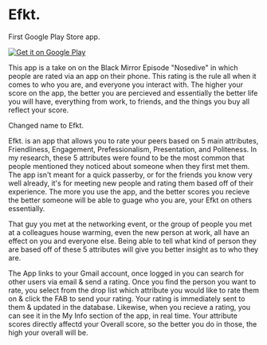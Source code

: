 # Efkt.
First Google Play Store app.

<a href='https://play.google.com/store/apps/details?id=io.github.omievee.dlfect_alpha&pcampaignid=MKT-Other-global-all-co-prtnr-py-PartBadge-Mar2515-1'><img alt='Get it on Google Play' src='https://play.google.com/intl/en_us/badges/images/generic/en_badge_web_generic.png'/></a>


This app is a take on on the Black Mirror Episode "Nosedive" in which people are rated via an app on their phone. This rating is the rule all when it comes to who you are, and everyone you interact with. The higher your score on the app, the better you are percieved and essentially the better life you will have, everything from work, to friends, and the things you buy all reflect your score.


Changed name to Efkt.

Efkt. is an app that allows you to rate your peers based on 5 main attributes, Friendliness, Engagement, Prefessionalism, Presentation, and Politeness. In my research, these 5 attributes were found to be the most common that people mentioned they noticed about someone when they first met them. The app isn't meant for a quick passerby, or for the friends you know very well already, it's for meeting new people and rating them based off of their experience. The more you use the app, and the better scores you recieve the better someone will be able to guage who you are, your Efkt on others essentially.

That guy you met at the networking event, or the group of people you met at a colleagues house warming, even the new person at work, all have an effect on you and everyone else. Being able to tell what kind of person they are based off of these 5 attributes will give you better insight as to who they are. 

The App links to your Gmail account, once logged in you can search for other users via email & send a rating. Once you find the person you want to rate, you select from the drop list which attribute you would like to rate them on & click the FAB to send your rating. Your rating is immediately sent to them & updated in the database. Likewise, when you recieve a rating, you can see it in the My Info section of the app, in real time. Your attribute scores directly affectd your Overall score, so the better you do in those, the high your overall will be.




